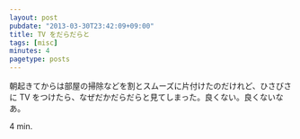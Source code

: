 ```yaml
---
layout: post
pubdate: "2013-03-30T23:42:09+09:00"
title: TV をだらだらと
tags: [misc]
minutes: 4
pagetype: posts
---
```

朝起きてからは部屋の掃除などを割とスムーズに片付けたのだけれど、ひさびさに TV をつけたら、なぜだかだらだらと見てしまった。良くない。良くないなあ。

4 min.
